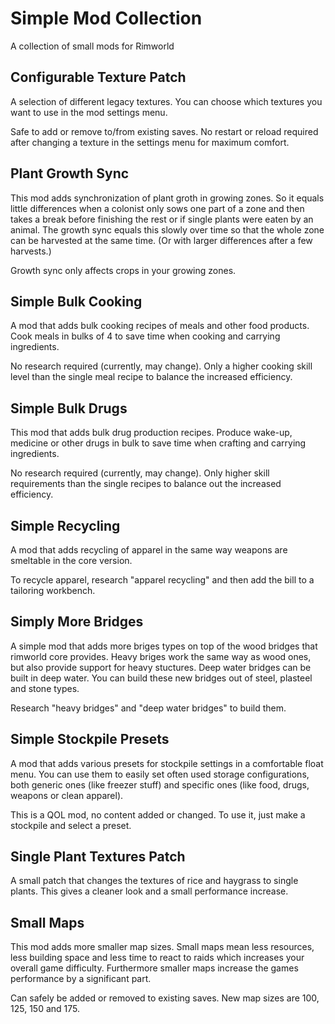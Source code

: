 # Simple Mod Collection
A collection of small mods for Rimworld

## Configurable Texture Patch
A selection of different legacy textures. You can choose which textures you want to use in the mod settings menu.

Safe to add or remove to/from existing saves.
No restart or reload required after changing a texture in the settings menu for maximum comfort.

## Plant Growth Sync
This mod adds synchronization of plant groth in growing zones. So it equals little differences when a colonist only sows one part of a zone and then takes a break before finishing the rest or if single plants were eaten by an animal. The growth sync equals this slowly over time so that the whole zone can be harvested at the same time. (Or with larger differences after a few harvests.)

Growth sync only affects crops in your growing zones.

## Simple Bulk Cooking
A mod that adds bulk cooking recipes of meals and other food products. Cook meals in bulks of 4 to save time when cooking and carrying ingredients.

No research required (currently, may change). Only a higher cooking skill level than the single meal recipe to balance the increased efficiency.

## Simple Bulk Drugs
This mod that adds bulk drug production recipes. Produce wake-up, medicine or other drugs in bulk to save time when crafting and carrying ingredients.

No research required (currently, may change). Only higher skill requirements than the single recipes to balance out the increased efficiency.

## Simple Recycling
A mod that adds recycling of apparel in the same way weapons are smeltable in the core version.

To recycle apparel, research "apparel recycling" and then add the bill to a tailoring workbench.

## Simply More Bridges
A simple mod that adds more briges types on top of the wood bridges that rimworld core provides. Heavy briges work the same way as wood ones, but also provide support for heavy stuctures. Deep water bridges can be built in deep water.
You can build these new bridges out of steel, plasteel and stone types.

Research "heavy bridges" and "deep water bridges" to build them.

## Simple Stockpile Presets
A mod that adds various presets for stockpile settings in a comfortable float menu. You can use them to easily set often used storage configurations, both generic ones (like freezer stuff) and specific ones (like food, drugs, weapons or clean apparel).

This is a QOL mod, no content added or changed. To use it, just make a stockpile and select a preset.

## Single Plant Textures Patch
A small patch that changes the textures of rice and haygrass to single plants. This gives a cleaner look and a small performance increase.

## Small Maps
This mod adds more smaller map sizes. Small maps mean less resources, less building space and less time to react to raids which increases your overall game difficulty.
Furthermore smaller maps increase the games performance by a significant part.

Can safely be added or removed to existing saves. New map sizes are 100, 125, 150 and 175.